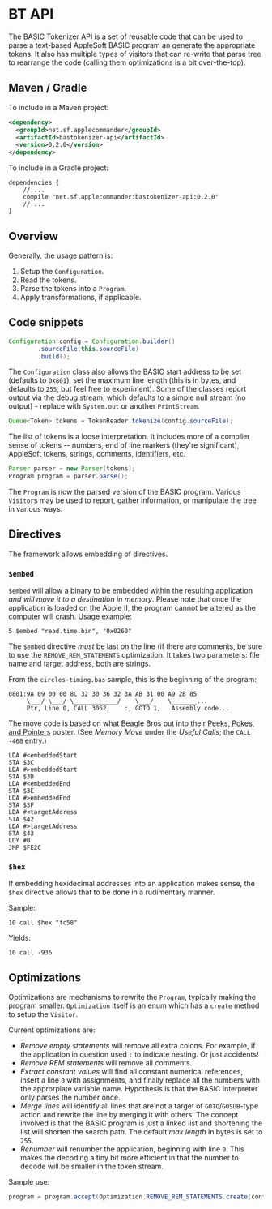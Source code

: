# BT API

The BASIC Tokenizer API is a set of reusable code that can be used to parse a text-based AppleSoft BASIC program an generate the appropriate tokens.  It also has multiple types of visitors that can re-write that parse tree to rearrange the code (calling them optimizations is a bit over-the-top).

## Maven / Gradle

To include in a Maven project:

```xml
<dependency>
  <groupId>net.sf.applecommander</groupId>
  <artifactId>bastokenizer-api</artifactId>
  <version>0.2.0</version>
</dependency>
```

To include in a Gradle project:

```
dependencies {
    // ...
    compile "net.sf.applecommander:bastokenizer-api:0.2.0"
    // ...
}
```

## Overview

Generally, the usage pattern is:
1. Setup the `Configuration`.
2. Read the tokens.
3. Parse the tokens into a `Program`.
4. Apply transformations, if applicable.

## Code snippets

```java
Configuration config = Configuration.builder()
        .sourceFile(this.sourceFile)
        .build();
```

The `Configuration` class also allows the BASIC start address to be set (defaults to `0x801`), set the maximum line length (this is in bytes, and defaults to `255`, but feel free to experiment).  Some of the classes report output via the debug stream, which defaults to a simple null stream (no output) - replace with `System.out` or another `PrintStream`.

```java
Queue<Token> tokens = TokenReader.tokenize(config.sourceFile);
```

The list of tokens is a loose interpretation. It includes more of a compiler sense of tokens -- numbers, end of line markers (they're significant), AppleSoft tokens, strings, comments, identifiers, etc.

```java
Parser parser = new Parser(tokens);
Program program = parser.parse();
```

The `Program` is now the parsed version of the BASIC program.  Various `Visitor`s may be used to report, gather information, or manipulate the tree in various ways.

## Directives

The framework allows embedding of directives.

### `$embed`

`$embed` will allow a binary to be embedded within the resulting application *and will move it to a destination in memory*. Please note that once the application is loaded on the Apple II, the program cannot be altered as the computer will crash.  Usage example:

```
5 $embed "read.time.bin", "0x0260"
```

The `$embed` directive _must_ be last on the line (if there are comments, be sure to use the `REMOVE_REM_STATEMENTS` optimization. It takes two parameters: file name and target address, both are strings.

From the `circles-timing.bas` sample, this is the beginning of the program:

```
0801:9A 09 00 00 8C 32 30 36 32 3A AB 31 00 A9 2B 85
     \___/ \___/ \____________/    \___/    \_______...
     Ptr, Line 0, CALL 3062,    :, GOTO 1,   Assembly code...     
``` 

The move code is based on what Beagle Bros put into their [Peeks, Pokes, and Pointers](https://beagle.applearchives.com/Posters/Poster%202.pdf) poster.  (See _Memory Move_ under the *Useful Calls*; the `CALL -468` entry.)

```
LDA #<embeddedStart
STA $3C
LDA #>embeddedStart
STA $3D
LDA #<embeddedEnd
STA $3E
LDA #>embeddedEnd
STA $3F
LDA #<targetAddress
STA $42
LDA #>targetAddress
STA $43
LDY #0
JMP $FE2C
```

### `$hex`

If embedding hexidecimal addresses into an application makes sense, the `$hex` directive allows that to be done in a rudimentary manner.

Sample:

```
10 call $hex "fc58"
```

Yields:

```
10 call -936
```

## Optimizations

Optimizations are mechanisms to rewrite the `Program`, typically making the program smaller. `Optimization` itself is an enum which has a `create` method to setup the `Visitor`.

Current optimizations are:
* _Remove empty statements_ will remove all extra colons.  For example, if the application in question used `:` to indicate nesting. Or just accidents!
* _Remove REM statements_ will remove all comments.
* _Extract constant values_ will find all constant numerical references, insert a line `0` with assignments, and finally replace all the numbers with the approrpiate variable name. Hypothesis is that the BASIC interpreter only parses the number once.
* _Merge lines_ will identify all lines that are not a target of `GOTO`/`GOSUB`-type action and rewrite the line by merging it with others.  The concept involved is that the BASIC program is just a linked list and shortening the list will shorten the search path.  The default *max length* in bytes is set to `255`. 
* _Renumber_ will renumber the application, beginning with line `0`. This makes the decoding a tiny bit more efficient in that the number to decode will be smaller in the token stream.

Sample use:

```java
program = program.accept(Optimization.REMOVE_REM_STATEMENTS.create(config));
```
